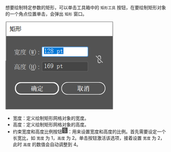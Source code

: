 想要绘制特定参数的矩形，可以单击工具箱中的 `矩形工具` 按钮，在要绘制矩形对象的一个角点位置单击，会弹出 `矩形` 窗口。

![02](./images/02.png)

+ 宽度：定义绘制矩形网格对象的宽度。
+ 高度：定义绘制矩形网格对象的高度。
+ 约束宽度和高度比例按钮<img src="./images/03.png" style="zoom:50%;" />：用来设置宽度和高度的比例。首先需要设定一个长宽比，如 `宽度` 为 1，`高度` 为 2。单击按钮激活该选项，接着设置 `宽度` 为 2，此时 `高度` 的数值会自动调整到 4。